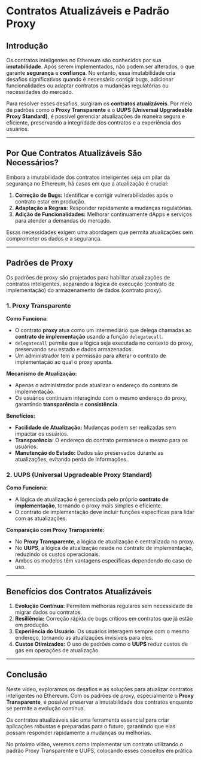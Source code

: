 # Contratos Atualizáveis e Padrão Proxy  

## Introdução  

Os contratos inteligentes no Ethereum são conhecidos por sua **imutabilidade**. Após serem implementados, não podem ser alterados, o que garante **segurança** e **confiança**. No entanto, essa imutabilidade cria desafios significativos quando é necessário corrigir bugs, adicionar funcionalidades ou adaptar contratos a mudanças regulatórias ou necessidades do mercado.  

Para resolver esses desafios, surgiram os **contratos atualizáveis**. Por meio de padrões como o **Proxy Transparente** e o **UUPS (Universal Upgradeable Proxy Standard)**, é possível gerenciar atualizações de maneira segura e eficiente, preservando a integridade dos contratos e a experiência dos usuários.  

---

## Por Que Contratos Atualizáveis São Necessários?  

Embora a imutabilidade dos contratos inteligentes seja um pilar da segurança no Ethereum, há casos em que a atualização é crucial:  

1. **Correção de Bugs:** Identificar e corrigir vulnerabilidades após o contrato estar em produção.  
2. **Adaptação a Regras:** Responder rapidamente a mudanças regulatórias.  
3. **Adição de Funcionalidades:** Melhorar continuamente dApps e serviços para atender a demandas do mercado.  

Essas necessidades exigem uma abordagem que permita atualizações sem comprometer os dados e a segurança.  

---

## Padrões de Proxy  

Os padrões de proxy são projetados para habilitar atualizações de contratos inteligentes, separando a lógica de execução (contrato de implementação) do armazenamento de dados (contrato proxy).  

### 1. Proxy Transparente  

**Como Funciona:**  
- O contrato **proxy** atua como um intermediário que delega chamadas ao **contrato de implementação** usando a função `delegatecall`.  
- `delegatecall` permite que a lógica seja executada no contexto do proxy, preservando seu estado e dados armazenados.  
- Um administrador tem a permissão para alterar o contrato de implementação ao qual o proxy aponta.  

**Mecanismo de Atualização:**  
- Apenas o administrador pode atualizar o endereço do contrato de implementação.  
- Os usuários continuam interagindo com o mesmo endereço do proxy, garantindo **transparência** e **consistência**.  

**Benefícios:**  
- **Facilidade de Atualização:** Mudanças podem ser realizadas sem impactar os usuários.  
- **Transparência:** O endereço do contrato permanece o mesmo para os usuários.  
- **Manutenção do Estado:** Dados são preservados durante as atualizações, evitando perda de informações.  

### 2. UUPS (Universal Upgradeable Proxy Standard)  

**Como Funciona:**  
- A lógica de atualização é gerenciada pelo próprio **contrato de implementação**, tornando o proxy mais simples e eficiente.  
- O contrato de implementação deve incluir funções específicas para lidar com as atualizações.  

**Comparação com Proxy Transparente:**  
- No **Proxy Transparente**, a lógica de atualização é centralizada no proxy.  
- No **UUPS**, a lógica de atualização reside no contrato de implementação, reduzindo os custos operacionais.  
- Ambos os modelos têm vantagens específicas dependendo do caso de uso.  

---

## Benefícios dos Contratos Atualizáveis  

1. **Evolução Contínua:** Permitem melhorias regulares sem necessidade de migrar dados ou contratos.  
2. **Resiliência:** Correção rápida de bugs críticos em contratos que já estão em produção.  
3. **Experiência do Usuário:** Os usuários interagem sempre com o mesmo endereço, tornando as atualizações invisíveis para eles.  
4. **Custos Otimizados:** O uso de padrões como o **UUPS** reduz custos de gas em operações de atualização.  

---

## Conclusão  

Neste vídeo, exploramos os desafios e as soluções para atualizar contratos inteligentes no Ethereum. Com os padrões de proxy, especialmente o **Proxy Transparente**, é possível preservar a imutabilidade dos contratos enquanto se permite a evolução contínua.  

Os contratos atualizáveis são uma ferramenta essencial para criar aplicações robustas e preparadas para o futuro, garantindo que elas possam responder rapidamente a mudanças ou melhorias.  

No próximo vídeo, veremos como implementar um contrato utilizando o padrão Proxy Transparente e UUPS, colocando esses conceitos em prática.  